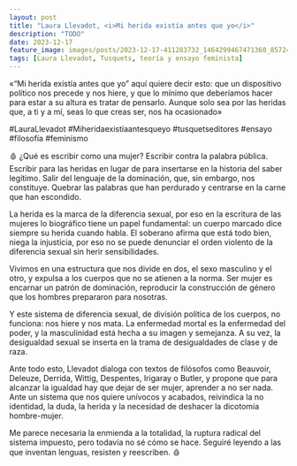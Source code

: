 ```yaml
---
layout: post
title: "Laura Llevadot, <i>Mi herida existía antes que yo</i>"
description: "TODO"
date: 2023-12-17
feature_image: images/posts/2023-12-17-411283732_1464299467471360_8572489361637154669_n_18000086945351768.heic
tags: [Laura Llevadot, Tusquets, teoría y ensayo feminista]
---
```


«“Mi herida existía antes que yo” aquí quiere decir esto: que un dispositivo político nos precede y nos hiere, y que lo mínimo que deberíamos hacer para estar a su altura es tratar de pensarlo. Aunque solo sea por las heridas que, a ti y a mí, seas lo que creas ser, nos ha ocasionado»
<!--more-->

#LauraLlevadot #Miheridaexistíaantesqueyo #tusquetseditores #ensayo #filosofía #feminismo

🩸 ¿Qué es escribir como una mujer? Escribir contra la palabra pública. Escribir para las heridas en lugar de para insertarse en la historia del saber legítimo. Salir del lenguaje de la dominación, que, sin embargo, nos constituye. Quebrar las palabras que han perdurado y centrarse en la carne que han escondido.

La herida es la marca de la diferencia sexual, por eso en la escritura de las mujeres lo biográfico tiene un papel fundamental: un cuerpo marcado dice siempre su herida cuando habla. El soberano afirma que está todo bien, niega la injusticia, por eso no se puede denunciar el orden violento de la diferencia sexual sin herir sensibilidades. 

Vivimos en una estructura que nos divide en dos, el sexo masculino y el otro, y expulsa a los cuerpos que no se atienen a la norma. Ser mujer es encarnar un patrón de dominación, reproducir la construcción de género que los hombres prepararon para nosotras.

Y este sistema de diferencia sexual, de división política de los cuerpos, no funciona: nos hiere y nos mata. La enfermedad mortal es la enfermedad del poder, y la masculinidad está hecha a su imagen y semejanza. A su vez, la desigualdad sexual se inserta en la trama de desigualdades de clase y de raza.

Ante todo esto, Llevadot dialoga con textos de filósofos como Beauvoir, Deleuze, Derrida, Wittig, Despentes, Irigaray o Butler, y propone que para alcanzar la igualdad hay que dejar de ser mujer, aprender a no ser nada. Ante un sistema que nos quiere unívocos y acabados, reivindica la no identidad, la duda, la herida y la necesidad de deshacer la dicotomía hombre-mujer. 

Me parece necesaria la enmienda a la totalidad, la ruptura radical del sistema impuesto, pero todavía no sé cómo se hace. Seguiré leyendo a las que inventan lenguas, resisten y reescriben. 🩸
